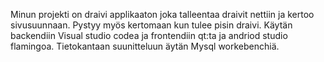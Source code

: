 Minun projekti on draivi applikaaton joka talleentaa draivit nettiin ja kertoo sivusuunnaan. Pystyy myös kertomaan kun tulee pisin draivi. Käytän backendiin Visual studio codea ja frontendiin qt:ta ja andriod studio flamingoa. Tietokantaan suunitteluun äytän Mysql workebenchiä.
